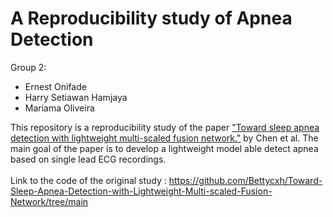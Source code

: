 # A Reproducibility study of Apnea Detection

Group 2:
- Ernest Onifade
- Harry Setiawan Hamjaya
- Mariama Oliveira

This repository is a reproducibility study of the paper ["Toward sleep apnea detection with lightweight multi-scaled fusion network."](https://www.sciencedirect.com/science/article/abs/pii/S0950705122003689) by Chen et al. The main goal of the paper is to develop a lightweight model able detect apnea based on single lead ECG recordings.
<br>
<br>
Link to the code of the original study : https://github.com/Bettycxh/Toward-Sleep-Apnea-Detection-with-Lightweight-Multi-scaled-Fusion-Network/tree/main
